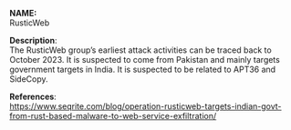 **NAME:**  
RusticWeb

**Description**:   
The RusticWeb group’s earliest attack activities can be traced back to October 2023. It is suspected to come from Pakistan and mainly targets government targets in India. It is suspected to be related to APT36 and SideCopy.


**References**:  
https://www.seqrite.com/blog/operation-rusticweb-targets-indian-govt-from-rust-based-malware-to-web-service-exfiltration/